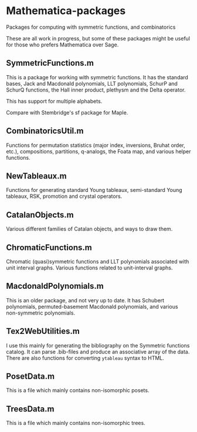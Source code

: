 # Mathematica-packages

Packages for computing with symmetric functions, and  combinatorics

These are all work in progress, but some of these packages might be useful
for those who prefers Mathematica over Sage.

## SymmetricFunctions.m

This is a package for working with symmetric functions.
It has the standard bases, Jack and Macdonald polynomials, LLT polynomials,
SchurP and SchurQ functions, the Hall inner product, plethysm 
and the Delta operator.

This has support for multiple alphabets.


Compare with Stembridge's sf package for Maple.


## CombinatoricsUtil.m

Functions for permutation statistics (major index, inversions, Bruhat order, etc.), 
compositions, partitions, q-analogs, the Foata map,
and various helper functions.


## NewTableaux.m

Functions for generating standard Young tableaux, semi-standard Young tableaux,
RSK, promotion and crystal operators.



## CatalanObjects.m

Various different families of Catalan objects,
and ways to draw them.



## ChromaticFunctions.m

Chromatic (quasi)symmetric functions and LLT polynomials
associated with unit interval graphs.
Various functions related to unit-interval graphs.


## MacdonaldPolynomials.m

This is an older package, and not very up to date.
It has Schubert polynomials, permuted-basement Macdonald polynomials,
and various non-symmetric polynomials.

## Tex2WebUtilities.m

I use this mainly for generating the bibliography on the Symmetric functions catalog.
It can parse .bib-files and produce an associative array
of the data. 
There are also functions for converting `ytableau` syntax to HTML.


## PosetData.m

This is a file which mainly contains non-isomorphic posets.

## TreesData.m

This is a file which mainly contains non-isomorphic trees.
